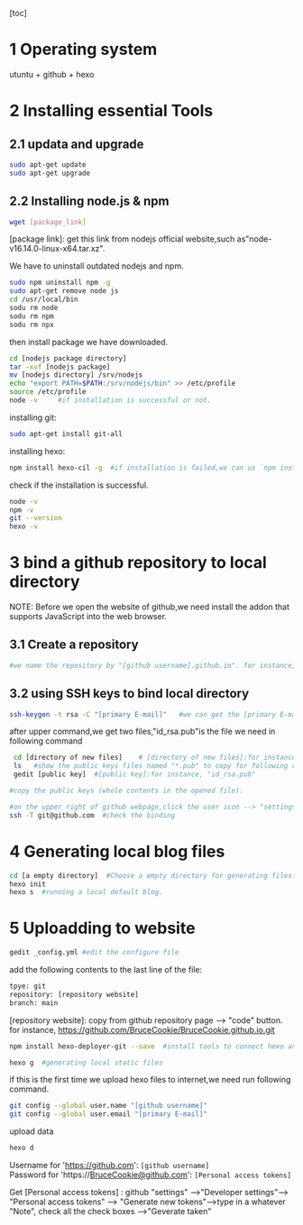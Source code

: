 [toc]

<!-- toc -->

# 1 Operating system
utuntu + github + hexo
# 2 Installing essential Tools
## 2.1 updata and upgrade
```bash
sudo apt-get update
sudo apt-get upgrade
```
## 2.2 Installing node.js & npm

```bash
wget [package_link]
```
[package link]: get this link from nodejs official website,such as"node-v16.14.0-linux-x64.tar.xz". 

We have to uninstall outdated nodejs and npm.
```bash
sudo npm uninstall npm -g
sudo apt-get remove node js
cd /usr/local/bin
sodu rm node
sodu rm npm
sodu rm npx

```
then install package we have downloaded.

```bash
cd [nodejs package directory]
tar -xvf [nodejs package]
mv [nodejs directory] /srv/nodejs  
echo "export PATH=$PATH:/srv/nodejs/bin" >> /etc/profile
source /etc/profile
node -v     #if installation is successful or not.
```
installing git: 
```bash
sudo apt-get install git-all
```
installing hexo:
```bash
npm install hexo-cil -g  #if installation is failed,we can us `npm install hexo-server --save` instead.
```
check if the installation is successful.
```bash
node -v
npm -v
git --version
hexo -v
```
# 3 bind a github repository to local directory
NOTE: Before we open the website of github,we need install the addon that supports JavaScript into the web browser.
## 3.1 Create a repository
```bash
#we name the repository by "[github username].github.io". for instance, "BruceCookie.github.io" is my blog repository and we must not change a single character or error will raise later.
```
## 3.2 using SSH keys to bind local directory
```bash
ssh-keygen -t rsa -C "[primary E-mail]"   #we can get the [primary E-mail] for github settings.
```
after upper command,we get two files,"id_rsa.pub"is the file we need in following command
```bash
 cd [directory of new files]    # [directory of new files]:for instance, "/root/.ssh"
 ls   #show the public keys files named "*.pub" to copy for following command
 gedit [public key]  #[public key]:for instance, "id_rsa.pub"
```
```bash
#copy the public keys (whole contents in the opened file).

#on the upper right of github webpage,click the user icon --> "settings" --> "SSH and GPG keys" -->"New SSH keys" --> paste the public keys.
ssh -T git@github.com  #check the binding
```
# 4 Generating local blog files
```bash
cd [a empty directory]  #Choose a empty directory for generating files.
hexo init  
hexo s  #running a local default blog. 
```
# 5 Uploadding to website
```bash
gedit _config.yml #edit the configure file
```
add the following contents to the last line of the file:
```bash
tpye: git
repository: [repository website]
branch: main
```
[repository website]: copy from github repository page --> "code" button. for instance, https://github.com/BruceCookie/BruceCookie.github.io.git
```bash
npm install hexo-deployer-git --save  #install tools to connect hexo and git

hexo g  #generating local static files
```
if this is the first time we upload hexo files to internet,we need run following command.
```bash
git config --global user.name "[github username]"
git config --global user.email "[primary E-mail]"
```
upload data
``` bash
hexo d 
```

Username for 'https://github.com': `[github username]`    
Password for 'https://BruceCookie@github.com': `[Personal access tokens]`    

Get [Personal access tokens] : github "settings" -->"Developer settings"--> "Personal access tokens" --> "Generate new tokens"-->type in a whatever "Note", check all the check boxes -->"Geverate taken"
